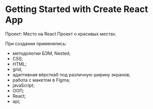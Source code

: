 # Getting Started with Create React App

Проект: Место на React
Проект о красивых местах.

При создании применялись:
- методологии БЭМ, Nested;
- CSS;
- HTML;
- grid;
- адаптивная вёрсткаб под различную ширину экранов;
- работа с макетом в Figma;
- javaScript;
- ООП;
- React;
- api;
